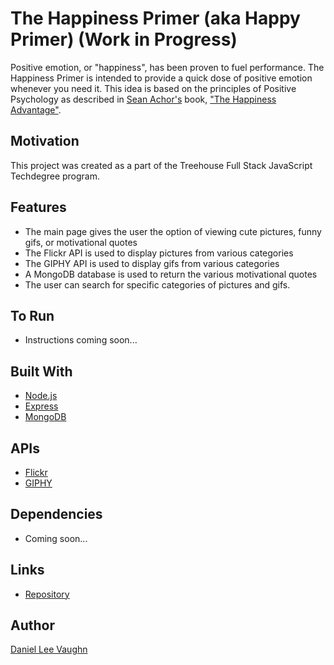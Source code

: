 # The Happiness Primer (aka Happy Primer) (Work in Progress)

Positive emotion, or "happiness", has been proven to fuel performance. The Happiness Primer is intended to provide a quick
dose of positive emotion whenever you need it. This idea is based on the principles of Positive Psychology as described
in [Sean Achor's](http://www.shawnachor.com/) book, ["The Happiness Advantage"](http://www.shawnachor.com/the-books/the-happiness-advantage/).

## Motivation

This project was created as a part of the Treehouse Full Stack JavaScript Techdegree program.

## Features

* The main page gives the user the option of viewing cute pictures, funny gifs, or motivational quotes
* The Flickr API is used to display pictures from various categories
* The GIPHY API is used to display gifs from various categories
* A MongoDB database is used to return the various motivational quotes
* The user can search for specific categories of pictures and gifs.

## To Run

* Instructions coming soon...

## Built With

* [Node.js](https://nodejs.org/en/)
* [Express](https://github.com/LeeVaughn/twitter-interface)
* [MongoDB](https://www.mongodb.com/)

## APIs

* [Flickr](https://www.flickr.com/services/api/)
* [GIPHY](https://developers.giphy.com/)

## Dependencies

* Coming soon...

## Links

* [Repository](https://github.com/LeeVaughn/happy-primer)

## Author

[Daniel Lee Vaughn](https://github.com/LeeVaughn)
